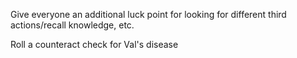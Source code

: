 Give everyone an additional luck point for looking for different third actions/recall knowledge, etc.

Roll a counteract check for Val's disease